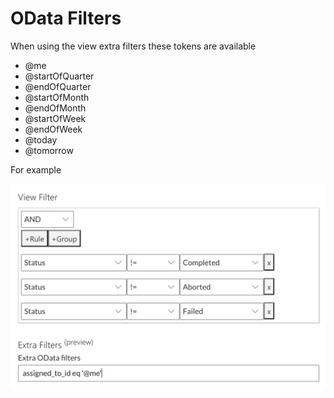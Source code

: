 # OData Filters

When using the view extra filters these tokens are available

- @me
- @startOfQuarter
- @endOfQuarter
- @startOfMonth
- @endOfMonth
- @startOfWeek
- @endOfWeek
- @today
- @tomorrow

For example

[![OdataViews.png](./77vYYPYAz6MyhuSW-odataviews.png)](./77vYYPYAz6MyhuSW-odataviews.png)